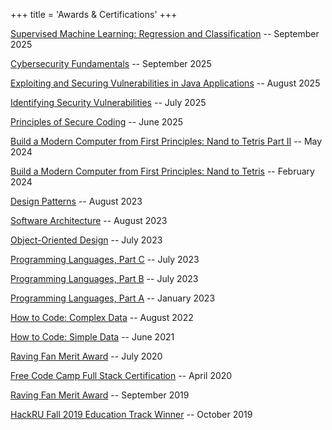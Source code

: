 +++
title = 'Awards & Certifications'
+++

[Supervised Machine Learning: Regression and Classification](https://www.coursera.org/account/accomplishments/certificate/UUGV2AMMABWL) -- September 2025

[Cybersecurity Fundamentals](https://courses.edx.org/certificates/c5d060bf9ee54f2a969cf3c20e7f2e01) -- September 2025

[Exploiting and Securing Vulnerabilities in Java Applications](https://www.coursera.org/account/accomplishments/certificate/X0RGOQNZA939) -- August 2025

[Identifying Security Vulnerabilities](https://www.coursera.org/account/accomplishments/certificate/XWM4SSJMI9WZ) -- July 2025

[Principles of Secure Coding](https://www.coursera.org/account/accomplishments/certificate/FP6NKFRXNQA9) -- June 2025

[Build a Modern Computer from First Principles: Nand to Tetris Part II](https://www.coursera.org/account/accomplishments/certificate/EG4ZXUGG4DHY) -- May 2024

[Build a Modern Computer from First Principles: Nand to Tetris](https://www.coursera.org/account/accomplishments/certificate/EG4ZXUGG4DHY) -- February 2024

[Design Patterns](https://www.coursera.org/account/accomplishments/certificate/ZWER6282CWPD) -- August 2023

[Software Architecture](https://www.coursera.org/account/accomplishments/certificate/8JJ6UPD8M9U3) -- August 2023

[Object-Oriented Design](https://www.coursera.org/account/accomplishments/certificate/UF6QGJRUAWKE) -- July 2023

[Programming Languages, Part C](https://www.coursera.org/account/accomplishments/certificate/N52PTQKEPWS4) -- July 2023

[Programming Languages, Part B](https://www.coursera.org/account/accomplishments/certificate/A4ZHU2NDAQ9J) -- July 2023

[Programming Languages, Part A](https://www.coursera.org/account/accomplishments/certificate/X2JQAKBJJ4YF) -- January 2023

[How to Code: Complex Data](https://courses.edx.org/certificates/245b2bf723884664889f620082408d31) -- August 2022

[How to Code: Simple Data](https://courses.edx.org/certificates/f24242bb00934b47a74ffb5794c61763) -- June 2021

[Raving Fan Merit Award](/raving-fan-2.pdf) -- July 2020

[Free Code Camp Full Stack Certification](https://www.freecodecamp.org/certification/fccc1c4406e-646e-478d-a7b6-771d8c2139ba/full-stack) -- April 2020

[Raving Fan Merit Award](/raving-fan-1.pdf) -- September 2019

[HackRU Fall 2019 Education Track Winner](https://devpost.com/software/study-oasis) -- October 2019
